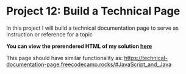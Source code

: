 # Project 12: Build a Technical Page

In this project I will build a technical documentation page to serve as instruction or reference for a topic

**You can view the prerendered HTML of my solution [here](https://htmlpreview.github.io/?https://github.com/shivkumar98/FreeCodeCamp-Projects/blob/main/01-Responsive%20Web%20Design/03-CSS%20Pseudo%20Selectors/04-Build%20a%20Tecnhical%20Documentation%20Page%20%5BCertification%20Project%5D/V1/index.html)**

This page should have similar functionality as: https://technical-documentation-page.freecodecamp.rocks/#JavaScript_and_Java
